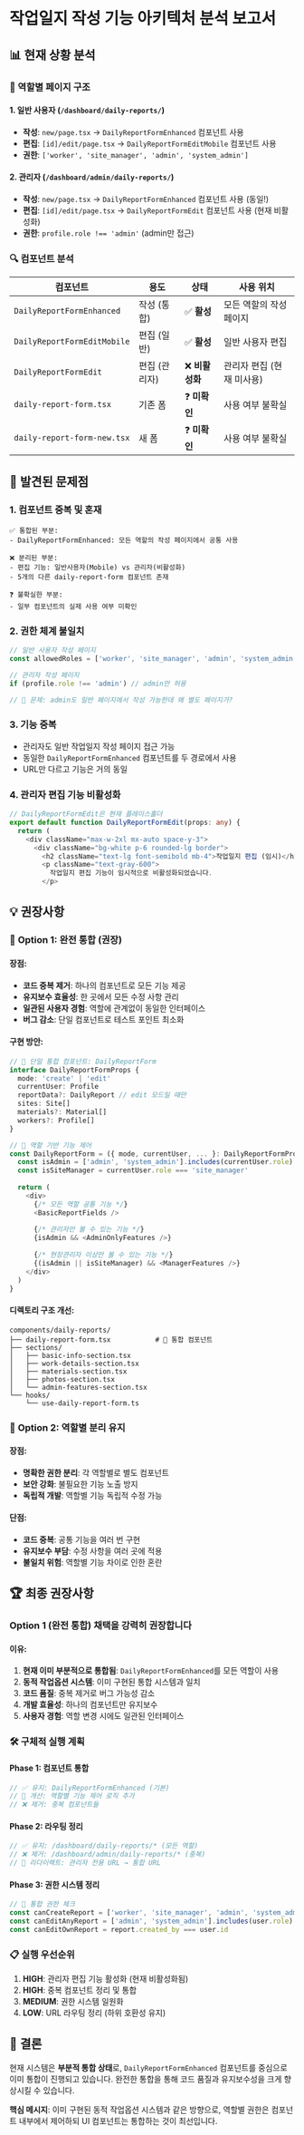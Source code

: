 # 작업일지 작성 기능 아키텍처 분석 보고서

## 📊 현재 상황 분석

### 🎯 역할별 페이지 구조

#### 1. **일반 사용자** (`/dashboard/daily-reports/`)
- **작성**: `new/page.tsx` → `DailyReportFormEnhanced` 컴포넌트 사용
- **편집**: `[id]/edit/page.tsx` → `DailyReportFormEditMobile` 컴포넌트 사용
- **권한**: `['worker', 'site_manager', 'admin', 'system_admin']`

#### 2. **관리자** (`/dashboard/admin/daily-reports/`)
- **작성**: `new/page.tsx` → `DailyReportFormEnhanced` 컴포넌트 사용 (동일!)
- **편집**: `[id]/edit/page.tsx` → `DailyReportFormEdit` 컴포넌트 사용 (현재 비활성화)
- **권한**: `profile.role !== 'admin'` (admin만 접근)

### 🔍 컴포넌트 분석

| 컴포넌트 | 용도 | 상태 | 사용 위치 |
|----------|------|------|-----------|
| `DailyReportFormEnhanced` | 작성 (통합) | ✅ **활성** | 모든 역할의 작성 페이지 |
| `DailyReportFormEditMobile` | 편집 (일반) | ✅ **활성** | 일반 사용자 편집 |
| `DailyReportFormEdit` | 편집 (관리자) | ❌ **비활성화** | 관리자 편집 (현재 미사용) |
| `daily-report-form.tsx` | 기존 폼 | ❓ **미확인** | 사용 여부 불확실 |
| `daily-report-form-new.tsx` | 새 폼 | ❓ **미확인** | 사용 여부 불확실 |

## 🚨 발견된 문제점

### 1. **컴포넌트 중복 및 혼재**
```
✅ 통합된 부분:
- DailyReportFormEnhanced: 모든 역할의 작성 페이지에서 공통 사용

❌ 분리된 부분:
- 편집 기능: 일반사용자(Mobile) vs 관리자(비활성화)
- 5개의 다른 daily-report-form 컴포넌트 존재

❓ 불확실한 부분:
- 일부 컴포넌트의 실제 사용 여부 미확인
```

### 2. **권한 체계 불일치**
```typescript
// 일반 사용자 작성 페이지
const allowedRoles = ['worker', 'site_manager', 'admin', 'system_admin']

// 관리자 작성 페이지  
if (profile.role !== 'admin') // admin만 허용

// 🤔 문제: admin도 일반 페이지에서 작성 가능한데 왜 별도 페이지가?
```

### 3. **기능 중복**
- 관리자도 일반 작업일지 작성 페이지 접근 가능
- 동일한 `DailyReportFormEnhanced` 컴포넌트를 두 경로에서 사용
- URL만 다르고 기능은 거의 동일

### 4. **관리자 편집 기능 비활성화**
```typescript
// DailyReportFormEdit은 현재 플레이스홀더
export default function DailyReportFormEdit(props: any) {
  return (
    <div className="max-w-2xl mx-auto space-y-3">
      <div className="bg-white p-6 rounded-lg border">
        <h2 className="text-lg font-semibold mb-4">작업일지 편집 (임시)</h2>
        <p className="text-gray-600">
          작업일지 편집 기능이 임시적으로 비활성화되었습니다.
        </p>
```

## 💡 권장사항

### 🎯 **Option 1: 완전 통합 (권장)**

#### 장점:
- **코드 중복 제거**: 하나의 컴포넌트로 모든 기능 제공
- **유지보수 효율성**: 한 곳에서 모든 수정 사항 관리
- **일관된 사용자 경험**: 역할에 관계없이 동일한 인터페이스
- **버그 감소**: 단일 컴포넌트로 테스트 포인트 최소화

#### 구현 방안:
```typescript
// 🔄 단일 통합 컴포넌트: DailyReportForm
interface DailyReportFormProps {
  mode: 'create' | 'edit'
  currentUser: Profile
  reportData?: DailyReport // edit 모드일 때만
  sites: Site[]
  materials?: Material[]
  workers?: Profile[]
}

// 🔑 역할 기반 기능 제어
const DailyReportForm = ({ mode, currentUser, ... }: DailyReportFormProps) => {
  const isAdmin = ['admin', 'system_admin'].includes(currentUser.role)
  const isSiteManager = currentUser.role === 'site_manager'
  
  return (
    <div>
      {/* 모든 역할 공통 기능 */}
      <BasicReportFields />
      
      {/* 관리자만 볼 수 있는 기능 */}
      {isAdmin && <AdminOnlyFeatures />}
      
      {/* 현장관리자 이상만 볼 수 있는 기능 */}
      {(isAdmin || isSiteManager) && <ManagerFeatures />}
    </div>
  )
}
```

#### 디렉토리 구조 개선:
```
components/daily-reports/
├── daily-report-form.tsx           # 🔄 통합 컴포넌트
├── sections/
│   ├── basic-info-section.tsx
│   ├── work-details-section.tsx
│   ├── materials-section.tsx
│   ├── photos-section.tsx
│   └── admin-features-section.tsx
└── hooks/
    └── use-daily-report-form.ts
```

### 🔀 **Option 2: 역할별 분리 유지**

#### 장점:
- **명확한 권한 분리**: 각 역할별로 별도 컴포넌트
- **보안 강화**: 불필요한 기능 노출 방지
- **독립적 개발**: 역할별 기능 독립적 수정 가능

#### 단점:
- **코드 중복**: 공통 기능을 여러 번 구현
- **유지보수 부담**: 수정 사항을 여러 곳에 적용
- **불일치 위험**: 역할별 기능 차이로 인한 혼란

## 🏆 최종 권장사항

### **Option 1 (완전 통합) 채택을 강력히 권장합니다**

#### 이유:
1. **현재 이미 부분적으로 통합됨**: `DailyReportFormEnhanced`를 모든 역할이 사용
2. **동적 작업옵션 시스템**: 이미 구현된 통합 시스템과 일치
3. **코드 품질**: 중복 제거로 버그 가능성 감소
4. **개발 효율성**: 하나의 컴포넌트만 유지보수
5. **사용자 경험**: 역할 변경 시에도 일관된 인터페이스

### 🛠️ 구체적 실행 계획

#### Phase 1: 컴포넌트 통합
```typescript
// ✅ 유지: DailyReportFormEnhanced (기본)
// 🔄 개선: 역할별 기능 제어 로직 추가
// ❌ 제거: 중복 컴포넌트들
```

#### Phase 2: 라우팅 정리
```typescript
// ✅ 유지: /dashboard/daily-reports/* (모든 역할)
// ❌ 제거: /dashboard/admin/daily-reports/* (중복)
// 🔄 리다이렉트: 관리자 전용 URL → 통합 URL
```

#### Phase 3: 권한 시스템 정리
```typescript
// 🎯 통합 권한 체크
const canCreateReport = ['worker', 'site_manager', 'admin', 'system_admin'].includes(user.role)
const canEditAnyReport = ['admin', 'system_admin'].includes(user.role)
const canEditOwnReport = report.created_by === user.id
```

### 📋 실행 우선순위

1. **HIGH**: 관리자 편집 기능 활성화 (현재 비활성화됨)
2. **HIGH**: 중복 컴포넌트 정리 및 통합
3. **MEDIUM**: 권한 시스템 일원화
4. **LOW**: URL 라우팅 정리 (하위 호환성 유지)

## 🎯 결론

현재 시스템은 **부분적 통합 상태**로, `DailyReportFormEnhanced` 컴포넌트를 중심으로 이미 통합이 진행되고 있습니다. 완전한 통합을 통해 코드 품질과 유지보수성을 크게 향상시킬 수 있습니다.

**핵심 메시지**: 이미 구현된 동적 작업옵션 시스템과 같은 방향으로, 역할별 권한은 컴포넌트 내부에서 제어하되 UI 컴포넌트는 통합하는 것이 최선입니다.